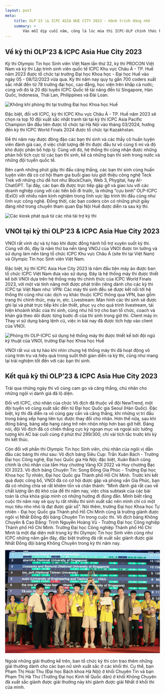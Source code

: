 ```yaml
---
layout: post
meta:
    title: OLP'23 \& ICPC ASIA HUE CITY 2023 - Hành trình đáng nhớ
    summary: >
        Vào mỗi dịp cuối năm, cũng là lúc mùa thi ICPC-OLP chính thức khởi động. Đặc biệt, năm 2023 là năm đánh dấu nhiều điểm mới trong kỳ thi. Hãy cùng chúng mình điểm lại những dấu ấn của kỳ thi năm nay cũng như chặng đường đồng hành của VNOI trong suốt kỳ thi nhé!
---
```


## Về kỳ thi OLP’23 & ICPC Asia Hue City 2023
Kỳ thi Olympic Tin học Sinh viên Việt Nam lần thứ 32, kỳ thi PROCON Việt Nam và kỳ thi Lập trình sinh viên quốc tế ICPC Khu vực Châu Á - TP. Huế năm 2023 được tổ chức tại trường Đại học Khoa học - Đại học Huế vào ngày 05 - 08/12/2023 vừa qua. Kỳ thi năm nay quy tụ gần 700 coders xuất sắc nhất đến từ 78 trường đại học, cao đẳng, học viện trên khắp cả nước; cùng với đó là 20 đội tuyển ICPC Quốc tế tài năng đến từ Singapore, Hàn Quốc, Indonesia, Thái Lan, Philippines và Đài Loan.

![Không khí phòng thi tại trường Đại học Khoa học Huế](../assets/icpc-olp/image3.jpg)

Đặc biệt, đối với ICPC, kỳ thi ICPC Khu vực Châu Á - TP. Huế năm 2023 sẽ chọn ra top 10 đội xuất sắc nhất tranh tài tại kỳ thi ICPC Asia Pacific Champion lần đầu tiên được tổ chức tại Hà Nội vào tháng 03/2024, hướng đến kỳ thi ICPC World Finals 2024 được tổ chức tại Kazakhstan.

Đề thi năm nay được đông đảo các bạn thí sinh và các thầy cô huấn luyện viên đánh giá cao, ở việc chất lượng đề thi được đầu tư vô cùng tỉ mỉ và độ khó được phân bố hợp lý. Cùng với đó, hệ thống thi cũng nhận được những phản hồi tích cực từ các bạn thí sinh, kể cả những bạn thí sinh trong nước và những đội tuyển quốc tế.

Bên cạnh những phút giây thi đấu căng thẳng, các bạn thí sinh cùng huấn luyện viên đã có cơ hội tham gia buổi giao lưu giới thiệu công nghệ Teck Trek với những chủ đề hot như BlockChain, Web 3, Phygital, hay AI-ChatGPT. Tại đây, các bạn đã được trực tiếp gặp gỡ và giao lưu với các doanh nghiệp cùng với các tiền bối đi trước, là những “cựu binh” OLP-ICPC (ExIO) với nhiều năm kinh nghiệm trong lĩnh vực lập trình thi đấu cũng như lĩnh vực công nghệ. Đồng thời, các bạn coders còn có những phút giây đáng nhớ trong chuyến tham quan Đại Nội Huế được diễn ra sau kỳ thi.

![Các kiosk phát quà từ các nhà tài trợ kỳ thi](../assets/icpc-olp/image4.jpg)
## VNOI tại kỳ thi OLP’23 & ICPC Asia Hue City 2023
VNOI rất vinh dự và tự hào khi được đồng hành hỗ trợ xuyên suốt kỳ thi. Cùng với đó, đây là năm thứ ba nền tảng VNOJ của VNOI được tin tưởng và sử dụng làm nền tảng tổ chức ICPC Khu vực Châu Á (site thi tại Việt Nam) và Olympic Tin học Sinh viên Việt Nam.

Đặc biệt, kỳ thi ICPC Asia Hue City 2023 là năm đầu tiên máy ảo được ban tổ chức ICPC Việt Nam đưa vào sử dụng. Đây là hệ thống máy thi được thiết kế bởi VNOI dựa trên hệ thống máy thi chính thức của ICPC World Finals 2023, với một vài tính năng mới được phát triển riêng dành cho các kỳ thi ICPC tại Việt Nam như:
VPN: Các máy thí sinh đều sẽ được kết nối tới hệ thống thi cũng như các dịch vụ khác thuộc ICPC thông qua VPN, bao gồm trang thi chính thức, máy in, etc.
Livestream: Màn hình các thí sinh sẽ được ghi lại và phát trực tiếp khi cần thiết, phục vụ cho quá trình livestream, tái hiện khoảnh khắc của thí sinh, cũng như hỗ trợ cho ban tổ chức, coach và khán giả theo dõi được từng bước đi của thí sinh trong giờ thi.
Client máy in: Thay vì sử dụng bảng lệnh cũ, việc in bài nay đã được tích hợp vào client của VNOI.

![Phòng thi OLP-ICPC sử dụng hệ thống máy thi được thiết kế bởi đội ngũ kỹ thuật của VNOI, trường Đại học Khoa học Huế](../assets/icpc-olp/image2.jpg)

VNOI rất vui và tự hào khi nhìn chung hệ thống máy thi đã hoạt động vô cùng trơn tru và hiệu quả trong suốt thời gian diễn ra kỳ thi, cũng như mang lại trải nghiệm tốt đến với các bạn thí sinh.

## Kết quả kỳ thi OLP’23 & ICPC Asia Hue City 2023
Trải qua những ngày thi vô cùng cam go và căng thẳng, chủ nhân cho những ngôi vị danh giá đã lộ diện. 

Đối với ICPC, chủ nhân của chức Vô địch đã thuộc về đội NewTrend, một đội tuyển vô cùng xuất sắc đến từ Đại học Quốc gia Seoul (Hàn Quốc). Đặc biệt, kỳ thi đã diễn ra vô cùng gay cấn và căng thẳng, khi những vị trí đầu trong bảng xếp hạng liên tục được thay đổi chủ nhân. Hơn thế nữa, sau khi đóng băng, bảng xếp hạng càng trở nên nhộn nhịp hơn bao giờ hết. Đáng nói, đội Vô địch đã có chiến thắng cực kỳ ngoạn mục và ngoài sức tưởng tượng khi AC bài cuối cùng ở phút thứ 299/300, chỉ vài tích tắc trước khi kỳ thi kết thúc.

Còn đối với phần thi Olympic Tin học Sinh viên, chủ nhân của ngôi vị dẫn đầu các bảng thi như sau:
Vô địch bảng Siêu Cup: Trần Xuân Bách - Trường Đại học Công nghệ, Đại học Quốc gia Hà Nội; đặc biệt, Xuân Bách cũng chính là chủ nhân của tấm Huy chương Vàng IOI 2022 và Huy chương Bạc IOI 2023.
Vô địch bảng Chuyên Tin: Song Đồng Gia Phúc - Trường Đại học Khoa học Tự nhiên, Đại học Quốc gia Thành phố Hồ Chí Minh. Trước khi kết quả được công bố, VNOI đã có cơ hội được gặp và phỏng vấn Gia Phúc, bạn đã có những chia sẻ rất khiêm tốn và chân thành: “Mình đánh giá rất cao về chất lượng lẫn độ khó của đề thi năm nay, việc chia subtask của các bài toán là chìa khóa giúp mình có những hướng đi đúng đắn. Mình biết rằng cuộc thi năm nay sẽ quy tụ rất nhiều thí sinh xuất sắc nên mình chỉ có một mục tiêu nho nhỏ là đạt được giải số”. Nói thêm, trường Đại học Khoa học Tự nhiên - Đại học Quốc gia Thành phố Hồ Chí Minh cũng là trường giành được ngôi vị Nhất Đồng đội bảng Chuyên Tin trong cuộc thi.
Vô địch bảng Không Chuyên & Cao Đẳng: Trịnh Nguyễn Hoàng Vũ - Trường Đại học Công nghiệp Thành phố Hồ Chí Minh. Trường Đại học Công nghiệp Thành phố Hồ Chí Minh là một đại diện mới trong kỳ thi Olympic Tin học Sinh viên cũng như ICPC những năm gần đây, đặc biệt trường đã rất xuất sắc giành được giải Nhất Đồng đội bảng Không Chuyên trong kỳ thi năm nay.

![Đội tuyển Seoul National University  - Vô định WF ICPC Asia Hue City 2023](../assets/icpc-olp/image1.jpg)

Ngoài những giải thưởng kể trên, ban tổ chức kỳ thi còn trao thêm những giải thưởng dành cho các bạn nữ sinh xuất sắc ở các khối thi. Cụ thể, bạn Phạm Thị Hoài Thu (Đại học Bách khoa Hà Nội) ở khối Chuyên Tin và bạn Phạm Thị Hà Thư (Trường Đại học Kinh tế Quốc dân) ở khối Không Chuyên đã xuất sắc giành được giải thưởng này khi giành được giải Nhất ở khối thi của mình.


